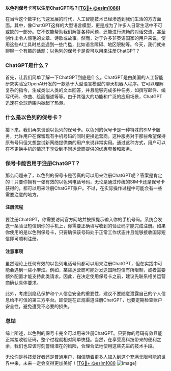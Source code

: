 **以色列保号卡可以注册ChatGPT吗？[[TG💪+ @esim1088](https://t.me/s/esim1088)]**

在当今这个数字化飞速发展的时代，人工智能技术已经渗透到我们生活的方方面面。其中，像ChatGPT这样的大型语言模型，更是成为了许多人日常生活中不可或缺的一部分。它不仅能帮助我们解答各种问题，还能进行流畅的对话交流，甚至创作出令人惊艳的文章、诗歌或故事。然而，对于许多非英语国家的用户来说，使用这些AI工具时总会遇到一些门槛，比如语言障碍、地区限制等。今天，我们就来聊聊一个有趣的话题：以色列的保号卡是否可以用来注册ChatGPT？

### ChatGPT是什么？

首先，让我们简单了解一下ChatGPT到底是什么。ChatGPT是由美国的人工智能研究实验室OpenAI开发的一款基于大型语言模型的聊天机器人程序。它可以理解复杂的指令，生成类似人类的文本回答，并且能够完成多种任务，如撰写邮件、编写代码、作曲、绘画描述等等。由于其强大的功能和广泛的应用场景，ChatGPT迅速在全球范围内掀起了热潮。

### 什么是以色列的保号卡？

接下来，我们再来谈谈以色列的保号卡。以色列的保号卡是一种特殊的SIM卡服务，允许用户在保留现有手机号码的同时更换运营商。这种服务对于那些希望保持原有号码但又想尝试新网络提供商的用户来说非常实用。通过这种方式，用户可以在不更换手机的情况下享受到不同运营商提供的优惠套餐和服务。

### 保号卡能否用于注册ChatGPT？

那么问题来了，以色列的保号卡是否真的可以用来注册ChatGPT呢？答案是肯定的！只要你拥有一张有效的以色列电话号码，无论是通过传统的SIM卡还是保号卡获得的，都可以用来注册ChatGPT账户。不过，在实际操作过程中可能会有一些需要注意的地方。

#### 注册流程

要注册ChatGPT，你需要访问官方网站并按照提示输入你的手机号码。系统会发送一条验证短信到你的手机上，你需要正确填写收到的验证码才能完成注册。如果你使用的是以色列保号卡，只要确保该号码处于正常工作状态并且能够接收国际短信即可顺利注册。

#### 注意事项

虽然理论上任何有效的以色列电话号码都可以用来注册ChatGPT，但在实践中可能会遇到一些小麻烦。例如，某些运营商可能对发送国际短信有所限制，或者需要额外配置才能支持此类请求。因此，在决定使用保号卡之前，建议先联系相关运营商确认具体要求。

此外，考虑到隐私保护和个人信息安全的重要性，建议不要随意泄露自己的个人信息给不可信的第三方平台。即使是在正规渠道注册ChatGPT，也要定期检查账户安全性，避免遭受不必要的损失。

### 总结

综上所述，以色列的保号卡完全可以用来注册ChatGPT。只要你的号码有效且能正常接收验证码，整个过程就相对简单快捷。当然，在享受高科技带来的便利之余，我们也应该时刻警惕潜在的风险，合理合法地使用这些先进的技术手段。

无论你是科技爱好者还是普通用户，相信随着更多人加入到这个充满无限可能的世界中来，未来一定会变得更加美好！[[TG💪+ @esim1088](https://t.me/s/esim1088) ![Image](https://i.postimg.cc/4NQfJmqS/Snipaste-2025-05-13-00-14-12.png)]